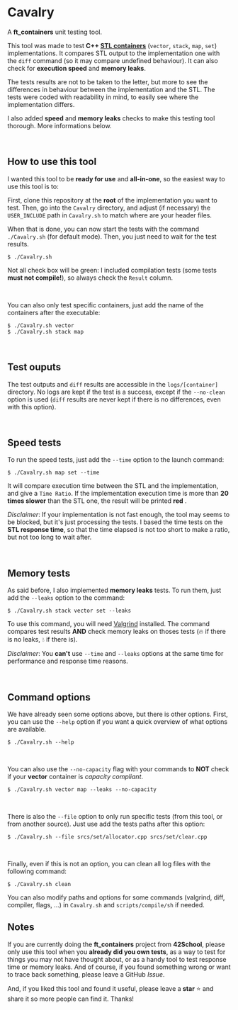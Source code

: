 # Cavalry

A **ft_containers** unit testing tool.

This tool was made to test **C++ [STL containers](https://cplusplus.com/reference/stl/)** (`vector`, `stack`, `map`, `set`) implementations. It compares STL output to the implementation one with the `diff` command (so it may compare undefined behaviour). It can also check for **execution speed** and **memory leaks**.

The tests results are not to be taken to the letter, but more to see the differences in behaviour between the implementation and the STL. The tests were coded with readability in mind, to easily see where the implementation differs.

I also added **speed** and **memory leaks** checks to make this testing tool thorough. More informations below.

<br/>

## How to use this tool

I wanted this tool to be **ready for use** and **all-in-one**, so the easiest way to use this tool is to:

First, clone this repository at the **root** of the implementation you want to test. Then, go into the `Cavalry` directory, and adjust (if necessary) the `USER_INCLUDE` path in `Cavalry.sh` to match where are your header files.

When that is done, you can now start the tests with the command `./Cavalry.sh` (for default mode). Then, you just need to wait for the test results.

```
$ ./Cavalry.sh
```

Not all check box will be green: I included compilation tests (some tests **must not compile!**), so always check the `Result` column.

<br/>

You can also only test specific containers, just add the name of the containers after the executable:

```
$ ./Cavalry.sh vector
$ ./Cavalry.sh stack map
```

<br/>

## Test ouputs

The test outputs and `diff` results are accessible in the `logs/[container]` directory. No logs are kept if the test is a success, except if the `--no-clean` option is used (`diff` results are never kept if there is no differences, even with this option).

<br/>

## Speed tests

To run the speed tests, just add the `--time` option to the launch command:

```
$ ./Cavalry.sh map set --time
```

It will compare execution time between the STL and the implementation, and give a `Time Ratio`. If the implementation execution time is more than **20 times slower** than the STL one, the result will be printed **red** .

_Disclaimer_: If your implementation is not fast enough, the tool may seems to be blocked, but it's just processing the tests. I based the time tests on the **STL response time**, so that the time elapsed is not too short to make a ratio, but not too long to wait after.

<br/>

## Memory tests

As said before, I also implemented **memory leaks** tests. To run them, just add the `--leaks` option to the command:

```
$ ./Cavalry.sh stack vector set --leaks
```

To use this command, you will need [Valgrind](https://valgrind.org/) installed. The command compares test results **AND** check memory leaks on thoses tests (:fire: if there is no leaks, :droplet: if there is).

_Disclaimer_: You **can't** use `--time` and `--leaks` options at the same time for performance and response time reasons.

<br/>

## Command options

We have already seen some options above, but there is other options. First, you can use the `--help` option if you want a quick overview of what options are available.

```
$ ./Cavalry.sh --help
```

<br/>

You can also use the `--no-capacity` flag with your commands to **NOT** check if your **vector** container is _capacity compliant_.

```
$ ./Cavalry.sh vector map --leaks --no-capacity
```

<br/>

There is also the `--file` option to only run specific tests (from this tool, or from another source). Just use add the tests paths after this option:

```
$ ./Cavalry.sh --file srcs/set/allocator.cpp srcs/set/clear.cpp
```

<br/>

Finally, even if this is not an option, you can clean all log files with the following command:

```
$ ./Cavalry.sh clean
```

You can also modify paths and options for some commands (valgrind, diff, compiler, flags, ...) in `Cavalry.sh` and `scripts/compile/sh` if needed.

## Notes

If you are currently doing the **ft_containers** project from **42School**, please only use this tool when you **already did you own tests**, as a way to test for things you may not have thought about, or as a handy tool to test response time or memory leaks. And of course, if you found something wrong or want to trace back something, please leave a GitHub _Issue_.

And, if you liked this tool and found it useful, please leave a **star** :star: and share it so more people can find it. Thanks!
